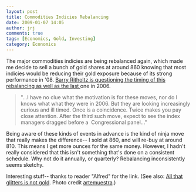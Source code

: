 ```yaml
---
layout: post
title: Commodities Indicies Rebalancing
date: 2009-01-07 14:05
author: jrj
comments: true
tags: [Economics, Gold, Investing]
category: Economics
---
```

The major commodities indicies are being rebalanced again, which made me decide to sell a bunch of gold shares at around 860 knowing that most indicies would be reducing their gold exposure because of its strong performance in '08. <a href="http://www.ritholtz.com/blog/2009/01/here-comes-the-commodity-index-rebalancing/" target="_blank">Barry Ritholtz is questioning the timing of this rebalancing as well as the last </a>one in 2006.
<blockquote>"...I have no clue what the motivation is for these moves, nor do I knows what what they were in 2006. But they are looking increasingly curious and ill timed. Once is a coincidence. Twice makes you pay close attention. After the third such move, expect to see the index managers dragged before a  Congressional panel..."</blockquote>
Being aware of these kinds of events in advance is the kind of ninja move that really makes the difference-- I sold at 860, and will re-buy at around 810. This means I get more ounces for the same money. However, I hadn't really considered that this isn't something that's done on a consistent schedule. Why not do it annually, or quarterly? Rebalancing inconsistently seems sketchy.

Interesting stuff-- thanks to reader "Alfred" for the link. (See also: <a href="/post.cfm/all-that-glitters-is-not-gold" target="_self">All that glitters is not gold</a>. Photo credit <a href="http://www.flickr.com/photos/artemuestra/2941683440/" target="_blank">artemuestra</a>.)
